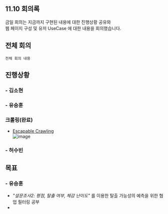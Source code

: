 ## 11.10 회의록
금일 회의는 지금까지 구현된 내용에 대한 진행상황 공유와    
웹 페이지 구성 및 유저 UseCase 에 대한 내용을 회의했습니다.


## 전체 회의
    전체 회의 내용
    
## 진행상황
### - 김소현

### - 유승훈
### 크롤링(완료)
- [Escapable Crawling](https://github.com/ysh4296/buisiness_intelligence/tree/main/Escapable)  
![image](https://user-images.githubusercontent.com/29995264/141100320-6c051c82-c2af-42b4-afb3-62bec0a12ce7.png)

### - 허수빈
      
      
## 목표


### - 유승훈
- *"설문조사2: 평점, 탈출 여부, 체감 난이도"* 를 이용한 탈출 가능성의 예측을 위한 협업 필터링 공부
- 
